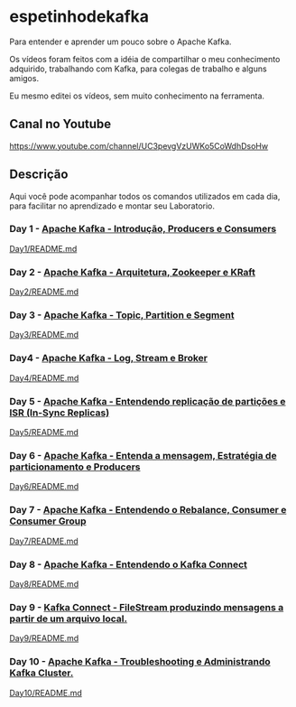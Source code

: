 # espetinhodekafka
Para entender e aprender um pouco sobre o Apache Kafka.

Os vídeos foram feitos com a idéia de compartilhar o meu conhecimento adquirido, trabalhando com Kafka, para colegas de trabalho e alguns amigos.

Eu mesmo editei os vídeos, sem muito conhecimento na ferramenta.

## Canal no Youtube
https://www.youtube.com/channel/UC3pevgVzUWKo5CoWdhDsoHw

## Descrição
Aqui você pode acompanhar todos os comandos utilizados em cada dia, para facilitar no aprendizado e montar seu Laboratorio.

### Day 1 - [Apache Kafka - Introdução, Producers e Consumers](https://www.youtube.com/watch?v=JR0stghYSho&t=1s)

[Day1/README.md](Day1/README.md)

### Day 2 - [Apache Kafka - Arquitetura, Zookeeper e KRaft](https://youtu.be/IYcp8lr8L6E)

[Day2/README.md](Day2/README.md)

### Day 3 - [Apache Kafka - Topic, Partition e Segment](https://youtu.be/gsaEp1WQZM8)

[Day3/README.md](Day3/README.md)

### Day4 - [Apache Kafka - Log, Stream e Broker](https://youtu.be/hDlod7c0CSw)

[Day4/README.md](Day4/README.md)

### Day 5 - [Apache Kafka - Entendendo replicação de partições e ISR (In-Sync Replicas)](https://youtu.be/fiV3EOJiK-Y)

[Day5/README.md](Day5/README.md)

### Day 6 - [Apache Kafka - Entenda a mensagem, Estratégia de particionamento e Producers](https://youtu.be/DEgyY9KLi5s)

[Day6/README.md](Day6/README.md)

### Day 7 - [Apache Kafka - Entendendo o Rebalance, Consumer e Consumer Group](https://youtu.be/Xuq7hRvxiTo)

[Day7/README.md](Day7/README.md)

### Day 8 - [Apache Kafka - Entendendo o Kafka Connect](https://youtu.be/Obkg0sa4GB4)

[Day8/README.md](Day8/README.md)

### Day 9 - [Kafka Connect - FileStream produzindo mensagens a partir de um arquivo local.](https://www.youtube.com/watch?v=hdC5oMpgRlc)

[Day9/README.md](Day9/README.md)

### Day 10 - [Apache Kafka - Troubleshooting e Administrando Kafka Cluster.](https://www.youtube.com/watch?v=hdC5oMpgRlc)

[Day10/README.md](Day10/README.md)